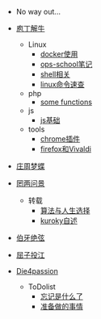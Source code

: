 - No way out...

- [庖丁解牛](/pd/)
  
   - Linux
      - [docker使用](/pd/linux/docker.md)
      - [ops-school笔记](/pd/linux/ops.md)
      - [shell相关](/pd/linux/shell.md)
      - [linux命令速查](/pd/linux/linux_quick.md)
   - php
      - [some functions](/pd/php/function.md)
   - js
      - [js基础](/pd/js/basic_js.md)
   - tools
      - [chrome插件](/pd/tools/chrome.md)
      - [firefox和Vivaldi](/pd/tools/firefox.md)

- [庄周梦蝶](/zz/)

- [罔两问景](/wl/)
  
   - 转载
      - [算法与人生选择](/wl/rewrite/alg+life.md)
      - [kuroky自述](/wl/rewrite/kuroky.md)

- [伯牙绝弦](/by/)

- [屈子投江](/qz/)

- [Die4passion](/die/)
  
   - ToDolist
      - [忘记是什么了](/die/todo/list.md)
      - [准备做的事情](/die/todo/daily.md)
